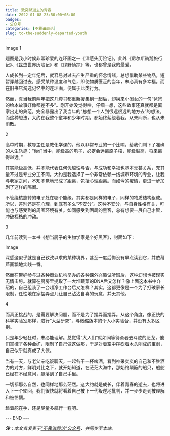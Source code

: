```yaml
---
title: 致突然逝去的青春
date: 2022-01-08 23:50:00+08:00
badges:
- 公众号
categories: [不靠谱颜论]
slug: to-the-suddenly-departed-youth
---
```


Image
1

题图是我小时候非常珍爱的连环画之一《洋葱头历险记》，此外《尼尔斯骑鹅旅行记》、《昆虫世界历险记》和《绿野仙踪》等，也都曾是我的最爱。

人成长到一定年纪后，就容易对过去产生严重的怀念情绪，总想借助某些物品，短暂穿越回过去，感受某种温度和气息，即使物质匮乏的当年，未必真有多幸福。而在旧书店淘选记忆中的连环画，便属于此类行为。

然而，真当我前两年把这几套书都重新搜集到一起后，却换来小闺女的一句“爸爸的绘本故事好像都差不多”。刚开始没觉得啥，仔细一想，这些故事还真就都是离家出走的典范，完全暴露出了我当年的“总想一个人到很远很远的地方去”的想法。而这种想法，大约在我整个童年和少年时期，都始终萦绕着我，从未间断，也从未消散。

2

高中时期，教导主任是教化学课的，他以非常专业的一个比喻，给我们判下了准确的人生轨迹：“你们当中，能级高的电子，必定会远离原子核，能级越高，将来离得越远。”

其实能级高低，并不能代表任何优越性与否，与成功和幸福也基本无甚关系，充其量不过是专业分工不同。大约是我选择了一个非常依赖一线城市环境的专业，让我与老家之间，不知不觉地形成了距离，包括心理距离。而如今的疫情，更进一步加剧了这样的隔阂。

不管绕核旋转的电子处在哪个能级，其实都是同样的电子，同样的物质结构组成。所以，差别还是在心理，到底有多么“不安分”。这种不安分，与自身性格有关，可能也与感受到的周围环境有关。如同感受到困局的黑客，总有想要一展自己才智，冲破桎梏的冲动。

3

几年前读到一本书《想当厨子的生物学家是个好黑客》，封面如下：

Image

深感这似乎就是自己孜孜以求的某种境界，甚至一度后悔没有早点读到它，并依葫芦画瓢地实践一番。

然而在带娃参与过各种商业机构举办的各种课外兴趣试听班后，这种幻想也被现实无情击垮。就算在厨房里提取了一大堆蔬菜的DNA后又怎样？像上面这本书中介绍的，自己组装了一台超净工作台后又怎样？其实，这都更像是一个为了打破家长限制，任性地在家摆弄点儿让自己沾沾自喜的玩意，并无其他。

4

而真正挑战的，是需要解决问题，而不是为了摆弄而摆弄。从这个角度，像正统的科学实验室那样，进行“大型研究”，与微缩版本的个人小实验台，并没有太多区别。

只是年少轻狂时，未必能理解。总觉得“大人们”就如同等待勇者去斗败的恶龙，他们掌控了各种金矿，限制了自己做这做那，于是对着空中挥砍着木头削成的宝剑，自己似乎就真成了大侠。

当有一天，与老父亲吃饭聊天，一起各干一杯啤酒，看到神采奕奕的自己和不胜酒力的对方，鲜明对比之下，就开始知道，在茫茫大海中，那始终颠簸的船只，船舵已经在不经意间，飘落到了自己手里。

一切都那么自然，也同样地那么茫然。这大约就是成长，伴着青春的逝去，也将进入下一个轮回，我们很快就将看着自己被下一代叛逆地批判，并一步步走到被理解和被怜悯。

趁着舵在手，还是尽量多航行一程吧。

<div class="p-5 text-center">--- END ---</div>

<i><b>注：</b>本文首发表于[“不靠谱颜论”公众号](https://mp.weixin.qq.com/s/dpHrEDAFftdE8n5wmy5P3g)，并同步至本站。</i>
